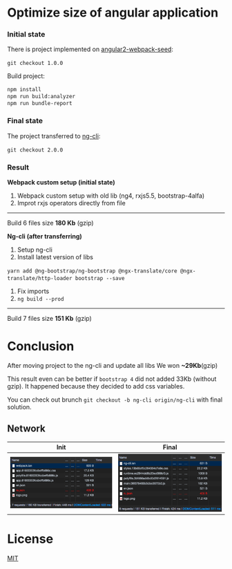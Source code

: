 # Optimize size of angular application

### Initial state 
There is project implemented on [angular2-webpack-seed](https://github.com/fgladisch/angular2-webpack-seed):

`git checkout 1.0.0`

Build project:
```
npm install
npm run build:analyzer 
npm run bundle-report
```

### Final state 
The project transferred to [ng-cli](https://cli.angular.io/):

`git checkout 2.0.0`

### Result

**Webpack custom setup (initial state)**
 1. Webpack custom setup with old lib (ng4, rxjs5.5, bootstrap-4alfa)
 1. Improt rxjs operators directly from file
---  
Build 6 files size **180 Kb** (gzip)

 **Ng-cli (after transferring)**
 1. Setup ng-cli
 1. Install latest version of libs
 
 `yarn add @ng-bootstrap/ng-bootstrap @ngx-translate/core @ngx-translate/http-loader bootstrap --save`
 
 1. Fix imports
 1. `ng build --prod`
---
Build 7 files size **151 Kb** (gzip)

# Conclusion
After moving project to the ng-cli and update all libs We won **~29Kb**(gzip) 

This result even can be better if `bootstrap 4` did not added 33Kb (without gzip). It happened because they decided to add css variables. 

You can check out brunch `git checkout -b ng-cli origin/ng-cli` with final solution.

## Network

 | Init | Final |
 |------|-------|
 |![init](https://github.com/dmkorol/bundle-analyze/raw/master/init.png "Before optimization")|![init](https://github.com/dmkorol/bundle-analyze/raw/master/final.png "After optimization") |
  
# License
[MIT](/LICENSE)
